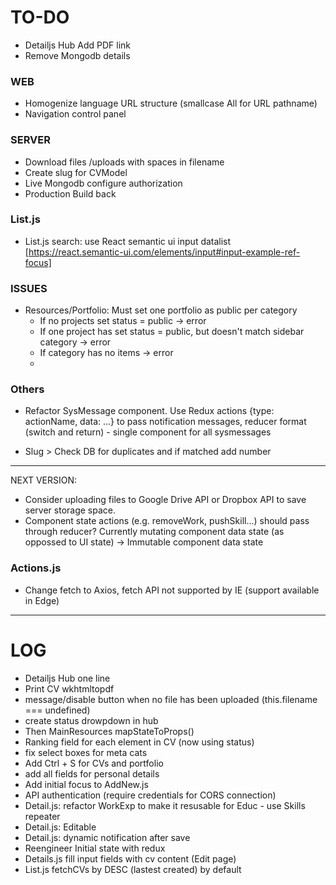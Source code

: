 TO-DO
======

- Detailjs Hub Add PDF link
- Remove Mongodb details 

### WEB

- Homogenize language URL structure (smallcase All for URL pathname)
- Navigation control panel

### SERVER

- Download files /uploads with spaces in filename
- Create slug for CVModel
- Live Mongodb configure authorization
- Production Build back

### List.js

- List.js search: use React semantic ui input datalist [https://react.semantic-ui.com/elements/input#input-example-ref-focus]


### ISSUES

- Resources/Portfolio: Must set one portfolio as public per category
    +  If no projects set status = public -> error
    +  If one project has set status = public, but doesn't match sidebar category -> error
    +  If category has no items -> error
    +  

### Others

- Refactor SysMessage component. Use Redux actions {type: actionName, data: ...} to pass notification messages, reducer format (switch and return) - single component for all sysmessages

- Slug > Check DB for duplicates and if matched add number


***
NEXT VERSION:

- Consider uploading files to Google Drive API or Dropbox API to save server storage space.
- Component state actions (e.g. removeWork, pushSkill...) should pass through reducer? Currently mutating component data state (as oppossed to UI state) -> Immutable component data state

### Actions.js

- Change fetch to Axios, fetch API not supported by IE (support available in Edge)

***

LOG
======
- Detailjs Hub one line
- Print CV wkhtmltopdf
- message/disable button when no file has been uploaded  (this.filename === undefined)
- create status drowpdown in hub
- Then MainResources mapStateToProps()
- Ranking field for each element in CV (now using status)
- fix select boxes for meta cats
- Add Ctrl + S for CVs and portfolio
- add all fields for personal details
- Add initial focus to AddNew.js 
- API authentication (require credentials for CORS connection)
- Detail.js: refactor WorkExp to make it resusable for Educ - use Skills repeater
- Detail.js: Editable
- Detail.js: dynamic notification after save
- Reengineer Initial state with redux
- Details.js fill input fields with cv content (Edit page)
- List.js fetchCVs by DESC (lastest created) by default